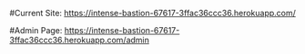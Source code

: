 #Current Site: https://intense-bastion-67617-3ffac36ccc36.herokuapp.com/

#Admin Page: https://intense-bastion-67617-3ffac36ccc36.herokuapp.com/admin
